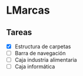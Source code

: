 # LMarcas 
## Tareas
- [x] Estructura de carpetas
- [ ] Barra de navegación
- [ ] Caja industria alimentaria
- [ ] Caja informática